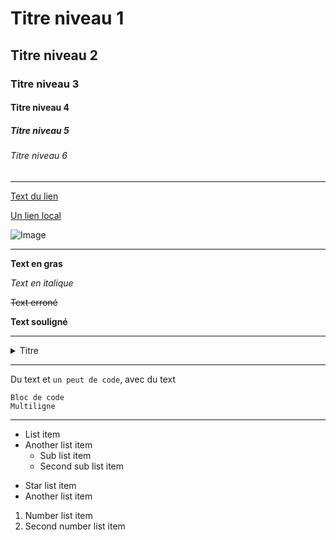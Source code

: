 # Titre niveau 1

## Titre niveau 2

### Titre niveau 3

#### Titre niveau 4

##### Titre niveau 5

###### Titre niveau 6

---

[Text du lien](https://pages.github.com/)

[Un lien local](/CONTRIBUTING.md)

![Image](https://avatars.githubusercontent.com/u/84735589?v=4)

---

**Text en gras**

*Text en italique*

~~Text erroné~~

__Text souligné__

---

<details>
<summary>Titre</summary>
Text
</details>

----

Du text et `un peut de code`, avec du text

```
Bloc de code
Multiligne
```

----

- List item
- Another list item
  - Sub list item
  - Second sub list item
* Star list item
* Another list item
1. Number list item
2. Second number list item
